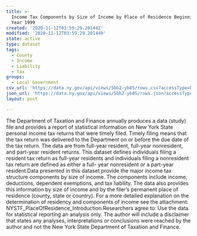```yaml
---
title: >-
  Income Tax Components by Size of Income by Place of Residence Beginning Tax
  Year 1999
created: '2020-11-12T03:59:29.201442'
modified: '2020-11-12T03:59:29.201449'
state: active
type: dataset
tags:
  - County
  - Income
  - Liability
  - Tax
groups:
  - Local Government
csv_url: 'https://data.ny.gov/api/views/5bb2-yb85/rows.csv?accessType=DOWNLOAD'
json_url: 'https://data.ny.gov/api/views/5bb2-yb85/rows.json?accessType=DOWNLOAD'
layout: post

---
```

The Department of Taxation and Finance annually produces a data (study) file and provides a report of statistical information on New York State personal income tax returns that were timely filed. Timely filing means that the tax return was delivered to the Department on or before the due date of the tax return.  The data are from full-year resident, full-year nonresident, and part-year resident returns. This dataset defines individuals filing a resident tax return as full-year residents and individuals filing a nonresident tax return are defined as either a full- year nonresident or a part-year resident.Data presented in this dataset provide the major income tax structure components by size of income.  The components include income, deductions, dependent exemptions, and tax liability. The data also provides this information by size of income and by the filer’s permanent place of residence (county, state or country).  For a more detailed explanation on the determination of residency and components of income see the attachment: NYSTF_PlaceOfResidence_Introduction.Researchers agree to: Use the data for statistical reporting an analysis only. The author will include a disclaimer that states any analyses, interpretations or conclusions were reached by the author and not the New York State Department of Taxation and Finance.
